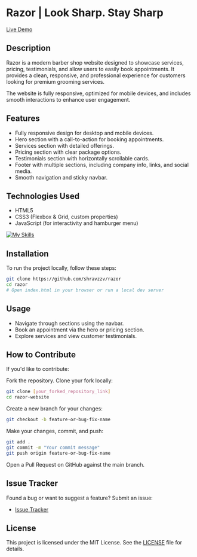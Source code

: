 # Razor | Look Sharp. Stay Sharp

[Live Demo](https://shravzzv.github.io/razor/)

## Description

Razor is a modern barber shop website designed to showcase services, pricing, testimonials, and allow users to easily book appointments. It provides a clean, responsive, and professional experience for customers looking for premium grooming services.

The website is fully responsive, optimized for mobile devices, and includes smooth interactions to enhance user engagement.

## Features

- Fully responsive design for desktop and mobile devices.
- Hero section with a call-to-action for booking appointments.
- Services section with detailed offerings.
- Pricing section with clear package options.
- Testimonials section with horizontally scrollable cards.
- Footer with multiple sections, including company info, links, and social media.
- Smooth navigation and sticky navbar.

## Technologies Used

- HTML5
- CSS3 (Flexbox & Grid, custom properties)
- JavaScript (for interactivity and hamburger menu)

[![My Skills](https://skillicons.dev/icons?i=html,css,js)](https://skillicons.dev)

## Installation

To run the project locally, follow these steps:

```bash
git clone https://github.com/shravzzv/razor
cd razor
# Open index.html in your browser or run a local dev server
```

## Usage

- Navigate through sections using the navbar.
- Book an appointment via the hero or pricing section.
- Explore services and view customer testimonials.

## How to Contribute

If you'd like to contribute:

Fork the repository.
Clone your fork locally:

```bash
git clone [your_forked_repository_link]
cd razor-website
```

Create a new branch for your changes:

```bash
git checkout -b feature-or-bug-fix-name
```

Make your changes, commit, and push:

```bash
git add .
git commit -m "Your commit message"
git push origin feature-or-bug-fix-name
```

Open a Pull Request on GitHub against the main branch.

## Issue Tracker

Found a bug or want to suggest a feature? Submit an issue:

- [Issue Tracker](https://github.com/shravzzv/razor/issues)

## License

This project is licensed under the MIT License. See the [LICENSE](LICENSE) file for details.
